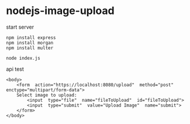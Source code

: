 
# nodejs-image-upload

start server

    npm install express
    npm install morgan
    npm install multer

    node index.js











api test

   

    <body>
	    <form  action="https://localhost:8080/upload"  method="post"  enctype="multipart/form-data">
	    Select image to upload:
		    <input  type="file"  name="fileToUpload"  id="fileToUpload">
		    <input  type="submit"  value="Upload Image"  name="submit">
	    </form>
    </body>

